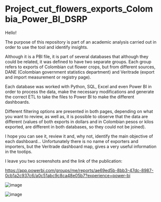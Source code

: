 # Project_cut_flowers_exports_Colombia_Power_BI_DSRP
Hello!

The purpose of this repository is part of an academic analysis carried out in order to use the tool and identify insights.

Although it is a PBI file, it is part of several databases that although they could be related, it was defined to have two separate groups.
Each group refers to exports of Colombian cut flower crops, but from different sources, DANE (Colombian government statistics department) and Veritrade (export and import measurement or registry page).

Each database was worked with Python, SQL, Excel and even Power BI in order to process the data, make the necessary modifications and generate the correct ETL to take the files to Power BI to make the different dashboards.

Different filtering options are presented in both pages, depending on what you want to review, as well as, it is possible to observe that the data are different (values of both exports in dollars and in Colombian pesos or kilos exported, are different in both databases, so they could not be joined).

I hope you can see it, review it and, why not, identify the main objective of each dashboard... Unfortunately there is no name of exporters and importers, but the Veritrade dashboard map, gives a very useful information in the tootips.

I leave you two screenshots and the link of the publication:

https://app.powerbi.com/groups/me/reports/ae69ed5b-8bb3-47dc-8987-0cb1a2c937c6/a0c51abc9c8ca48e05b7?experience=power-bi



![image](https://github.com/user-attachments/assets/ba6df83c-bafc-4e6d-9bf9-0295c004b0dc)


![image](https://github.com/user-attachments/assets/980629cc-cad2-4174-9496-544b3a7756e6)


